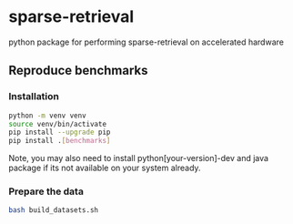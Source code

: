 # sparse-retrieval
python package for performing sparse-retrieval on accelerated hardware


## Reproduce benchmarks

### Installation

```bash
python -m venv venv
source venv/bin/activate
pip install --upgrade pip
pip install .[benchmarks]
```

Note, you may also need to install python[your-version]-dev and java package if its not available on your system already. 
### Prepare the data

```bash
bash build_datasets.sh

```